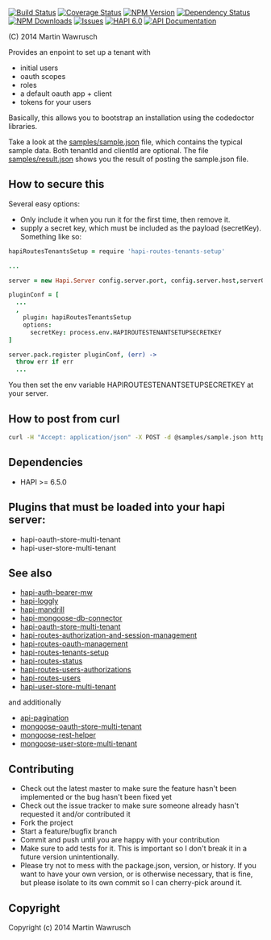 [![Build Status](https://travis-ci.org/codedoctor/hapi-routes-tenants-setup.svg?branch=master)](https://travis-ci.org/codedoctor/hapi-routes-tenants-setup)
[![Coverage Status](https://img.shields.io/coveralls/codedoctor/hapi-routes-tenants-setup.svg)](https://coveralls.io/r/codedoctor/hapi-routes-tenants-setup)
[![NPM Version](http://img.shields.io/npm/v/hapi-routes-tenants-setup.svg)](https://www.npmjs.org/package//hapi-routes-tenants-setup)
[![Dependency Status](https://gemnasium.com/codedoctor/hapi-routes-tenants-setup.svg)](https://gemnasium.com/codedoctor/hapi-routes-tenants-setup)
[![NPM Downloads](http://img.shields.io/npm/dm/hapi-routes-tenants-setup.svg)](https://www.npmjs.org/package/hapi-routes-tenants-setup)
[![Issues](http://img.shields.io/github/issues/codedoctor/hapi-routes-tenants-setup.svg)](https://github.com/codedoctor/hapi-routes-tenants-setup/issues)
[![HAPI 6.0](http://img.shields.io/badge/hapi-6.0-blue.svg)](http://hapijs.com)
[![API Documentation](http://img.shields.io/badge/API-Documentation-ff69b4.svg)](http://coffeedoc.info/github/codedoctor/hapi-routes-tenants-setup)

(C) 2014 Martin Wawrusch

Provides an enpoint to set up a tenant with

* initial users
* oauth scopes
* roles
* a default oauth app + client
* tokens for your users

Basically, this allows you to bootstrap an installation using the codedoctor libraries.

Take a look at the [samples/sample.json](https://github.com/codedoctor/hapi-routes-tenants-setup/blob/master/samples/sample.json) file, which contains the typical sample data. Both
tenantId and clientId are optional. The file [samples/result.json](https://github.com/codedoctor/hapi-routes-tenants-setup/blob/master/samples/result.json) shows you the result of posting the sample.json file.


## How to secure this

Several easy options:

* Only include it when you run it for the first time, then remove it.
* supply a secret key, which must be included as the payload (secretKey). Something like so:

```coffeescript
hapiRoutesTenantsSetup = require 'hapi-routes-tenants-setup'

...

server = new Hapi.Server config.server.port, config.server.host,serverOptions

pluginConf = [
  ...
  ,
    plugin: hapiRoutesTenantsSetup
    options:
      secretKey: process.env.HAPIROUTESTENANTSETUPSECRETKEY
]

server.pack.register pluginConf, (err) ->
  throw err if err
  ...
```

You then set the env variable HAPIROUTESTENANTSETUPSECRETKEY at your server.

## How to post from curl

```bash
curl -H "Accept: application/json" -X POST -d @samples/sample.json http://yoursite.com/tenants/setup
```




## Dependencies

* HAPI >= 6.5.0

## Plugins that must be loaded into your hapi server:

* hapi-oauth-store-multi-tenant
* hapi-user-store-multi-tenant

## See also

* [hapi-auth-bearer-mw](https://github.com/codedoctor/hapi-auth-bearer-mw)
* [hapi-loggly](https://github.com/codedoctor/hapi-loggly)
* [hapi-mandrill](https://github.com/codedoctor/hapi-mandrill)
* [hapi-mongoose-db-connector](https://github.com/codedoctor/hapi-mongoose-db-connector)
* [hapi-oauth-store-multi-tenant](https://github.com/codedoctor/hapi-oauth-store-multi-tenant)
* [hapi-routes-authorization-and-session-management](https://github.com/codedoctor/hapi-routes-authorization-and-session-management)
* [hapi-routes-oauth-management](https://github.com/codedoctor/hapi-routes-oauth-management)
* [hapi-routes-tenants-setup](https://github.com/codedoctor/hapi-routes-tenants-setup)
* [hapi-routes-status](https://github.com/codedoctor/hapi-routes-status)
* [hapi-routes-users-authorizations](https://github.com/codedoctor/hapi-routes-users-authorizations)
* [hapi-routes-users](https://github.com/codedoctor/hapi-routes-users)
* [hapi-user-store-multi-tenant](https://github.com/codedoctor/hapi-user-store-multi-tenant)

and additionally

* [api-pagination](https://github.com/codedoctor/api-pagination)
* [mongoose-oauth-store-multi-tenant](https://github.com/codedoctor/mongoose-oauth-store-multi-tenant)
* [mongoose-rest-helper](https://github.com/codedoctor/mongoose-rest-helper)
* [mongoose-user-store-multi-tenant](https://github.com/codedoctor/mongoose-user-store-multi-tenant)

## Contributing
 
* Check out the latest master to make sure the feature hasn't been implemented or the bug hasn't been fixed yet
* Check out the issue tracker to make sure someone already hasn't requested it and/or contributed it
* Fork the project
* Start a feature/bugfix branch
* Commit and push until you are happy with your contribution
* Make sure to add tests for it. This is important so I don't break it in a future version unintentionally.
* Please try not to mess with the package.json, version, or history. If you want to have your own version, or is otherwise necessary, that is fine, but please isolate to its own commit so I can cherry-pick around it.

## Copyright

Copyright (c) 2014 Martin Wawrusch 



